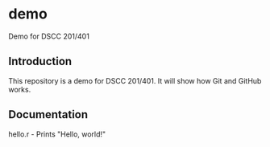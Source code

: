 # demo

Demo for DSCC 201/401

## Introduction

This repository is a demo for DSCC 201/401.
It will show how Git and GitHub works.

## Documentation

hello.r - Prints "Hello, world!"
